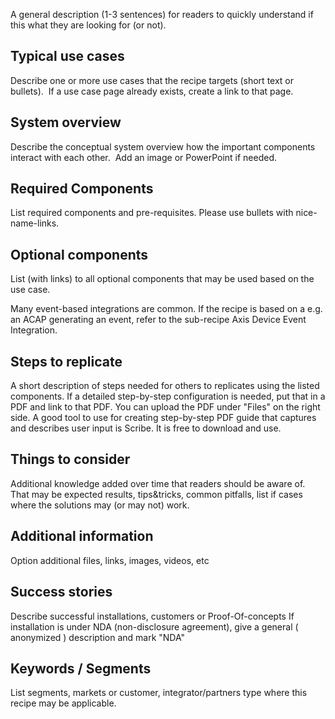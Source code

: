 A general description (1-3 sentences) for readers to quickly understand if this what they are looking for (or not).

## Typical use cases

Describe one or more use cases that the recipe targets (short text or bullets).  If a use case page already exists, create a link to that page.

## System overview

Describe the conceptual system overview how the important components interact with each other.  Add an image or PowerPoint if needed.

## Required Components

List required components and pre-requisites. Please use bullets with nice-name-links.

## Optional components

List (with links) to all optional components that may be used based on the use case.

Many event-based integrations are common. If the recipe is based on a e.g. an ACAP generating an event, refer to the sub-recipe Axis Device Event Integration.

## Steps to replicate

A short description of steps needed for others to replicates using the listed components. If a detailed step-by-step configuration is needed, put that in a PDF and link to that PDF. You can upload the PDF under "Files" on the right side. A good tool to use for creating step-by-step PDF guide that captures and describes user input is Scribe. It is free to download and use.

## Things to consider

Additional knowledge added over time that readers should be aware of.   That may be expected results, tips&tricks, common pitfalls, list if cases where the solutions may (or may not) work.

## Additional information

Option additional files, links, images, videos, etc

## Success stories

Describe successful installations, customers or Proof-Of-concepts
If installation is under NDA (non-disclosure agreement), give a general ( anonymized ) description and mark "NDA"

## Keywords / Segments

List segments, markets or customer, integrator/partners type where this recipe may be applicable.
